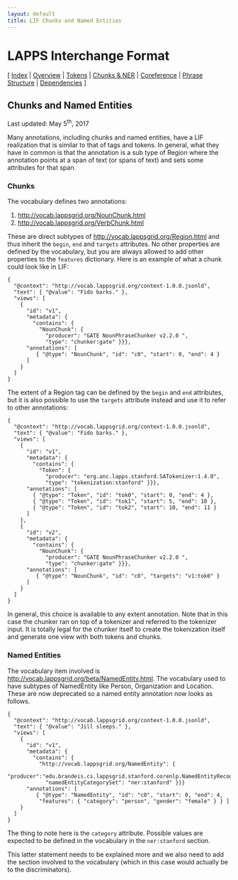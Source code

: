 ```yaml
---
layout: default
title: LIF Chunks and Named Entities
---
```


# LAPPS Interchange Format

[
[Index](index.html) |
[Overview](overview.html) |
[Tokens](tokens.html) |
[Chunks &amp; NER](ner.html) |
[Coreference](coref.html) |
[Phrase Structure](phrase_structure.html) |
[Dependencies](dependencies.html)
]

## Chunks and Named Entities

Last updated: May 5<sup>th</sup>, 2017

Many annotations, including chunks and named entities, have a LIF realization that is similar to that of tags and tokens. In general, what they have in common is that the annotation is a sub type of Region where the annotation points at a span of text (or spans of text) and sets some attributes for that span.


### Chunks

The vocabulary defines two annotations:

1. http://vocab.lappsgrid.org/NounChunk.html
2. http://vocab.lappsgrid.org/VerbChunk.html

These are direct subtypes of http://vocab.lappsgrid.org/Region.html and thus inherit the `begin`, `end` and `targets` attributes. No other properties are defined by the vocabulary, but you are always allowed to add other properties to the `features` dictionary. Here is an example of what a chunk could look like in LIF:

```
{
  "@context": "http://vocab.lappsgrid.org/context-1.0.0.jsonld",
  "text": { "@value": "Fido barks." },
  "views": [
    {
      "id": "v1",
      "metadata": {
        "contains": {
          "NounChunk": {
            "producer": "GATE NounPhraseChunker v2.2.0 ",
            "type": "chunker:gate" }}},
      "annotations": [
         { "@type": "NounChunk", "id": "c0", "start": 0, "end": 4 }
      ]
    }
  ]
}
```

The extent of a Region tag can be defined by the `begin` and `end` attributes, but it is also possible to use the `targets` attribute instead and use it to refer to other annotations:

```
{
  "@context": "http://vocab.lappsgrid.org/context-1.0.0.jsonld",
  "text": { "@value": "Fido barks." },
  "views": [
    {
      "id": "v1",
      "metadata": {
        "contains": {
          "Token": {
            "producer": "org.anc.lapps.stanford.SATokenizer:1.4.0",
            "type": "tokenization:stanford" }}},
      "annotations": [
        { "@type": "Token", "id": "tok0", "start": 0, "end": 4 },
        { "@type": "Token", "id": "tok1", "start": 5, "end": 10 },
        { "@type": "Token", "id": "tok2", "start": 10, "end": 11 }
      ]
    },
    {
      "id": "v2",
      "metadata": {
        "contains": {
          "NounChunk": {
            "producer": "GATE NounPhraseChunker v2.2.0 ",
            "type": "chunker:gate" }}},
      "annotations": [
         { "@type": "NounChunk", "id": "c0", "targets": "v1:tok0" }
      ]
    }
  ]
}
```

In general, this choice is available to any extent annotation. Note that in this case the chunker ran on top of a tokenizer and referred to the tokenizer input. It is totally legal for the chunker itself to create the tokenization itself and generate one view with both tokens and chunks.


### Named Entities

The vocabulary item involved is http://vocab.lappsgrid.org/beta/NamedEntity.html. The vocabulary used to have subtypes of NamedEntity like Person, Organization and Location. These are now deprecated so a named entity annotation now looks as follows.

```
{
  "@context": "http://vocab.lappsgrid.org/context-1.0.0.jsonld",
  "text": { "@value": "Jill sleeps." },
  "views": [
    {
      "id": "v1",
      "metadata": {
        "contains": {
          "http://vocab.lappsgrid.org/NamedEntity": {
            "producer":"edu.brandeis.cs.lappsgrid.stanford.corenlp.NamedEntityRecognizer:2.0.3",
            "namedEntityCategorySet": "ner:stanford" }}}
      "annotations": [
         { "@type": "NamedEntity", "id": "c0", "start": 0, "end": 4,
          "features": { "category": "person", "gender": "female" } } ]
    }
  ]
}
```

The thing to note here is the `category` attribute. Possible values are expected to be defined in the vocabulary in the `ner:stanford` section.

<div class="note">
This latter statement needs to be explained more and we also need to add the section involved to the vocabulary (which in this case would actually be to the discriminators).
</div>
